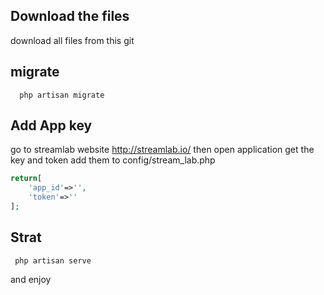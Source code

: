 ## Download the files 

download all files from this git

## migrate

```
  php artisan migrate
```

## Add App key 

go to streamlab website http://streamlab.io/
then open application get the key and token add them to config/stream_lab.php

```php
return[
    'app_id'=>'',
    'token'=>''
];
```

## Strat

```
 php artisan serve
```

and enjoy

